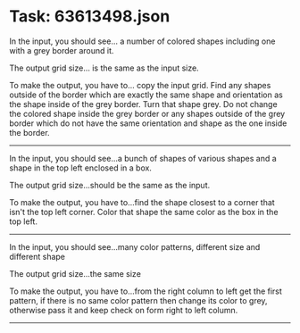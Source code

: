 # Task: 63613498.json

In the input, you should see... a number of colored shapes including one with a grey border around it.

The output grid size... is the same as the input size.

To make the output, you have to... copy the input grid. Find any shapes outside of the border which are exactly the same shape and orientation as the shape inside of the grey border. Turn that shape grey. Do not change the colored shape inside the grey border or any shapes outside of the grey border which do not have the same orientation and shape as the one inside the border.

---

In the input, you should see...a bunch of shapes of various shapes and a shape in the top left enclosed in a box.

The output grid size...should be the same as the input.

To make the output, you have to...find the shape closest to a corner that isn't the top left corner. Color that shape the same color as the box in the top left.

---

In the input, you should see...many color patterns, different size and different shape

The output grid size...the same size

To make the output, you have to...from the right column to left get the first pattern, if there is no same color pattern then change its color to grey, otherwise pass it and keep check on form right to left column.

---

